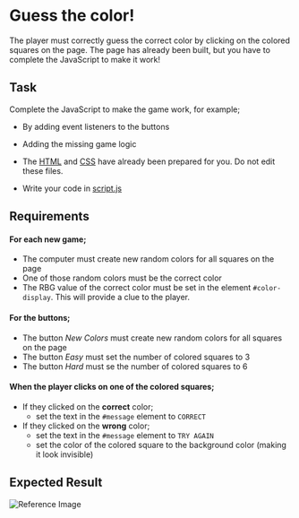 # Guess the color!

The player must correctly guess the correct color by clicking on the colored squares on the page. The page has already been built, but you have to complete the JavaScript to make it work!

## Task

Complete the JavaScript to make the game work, for example;

- By adding event listeners to the buttons
- Adding the missing game logic

- The [HTML](./index.html) and [CSS](./style.css) have already been prepared for you. Do not edit these files.
- Write your code in [script.js](./script.js)

## Requirements

#### For each new game;

- The computer must create new random colors for all squares on the page
- One of those random colors must be the correct color
- The RBG value of the correct color must be set in the element `#color-display`. This will provide a clue to the player.

#### For the buttons;

- The button _New Colors_ must create new random colors for all squares on the page
- The button _Easy_ must set the number of colored squares to 3
- The button _Hard_ must se the number of colored squares to 6

#### When the player clicks on one of the colored squares;

- If they clicked on the **correct** color;
  - set the text in the `#message` element to `CORRECT`
- If they clicked on the **wrong** color;
  - set the text in the `#message` element to `TRY AGAIN`
  - set the color of the colored square to the background color (making it look invisible)

## Expected Result

![Reference Image](./reference.gif)
